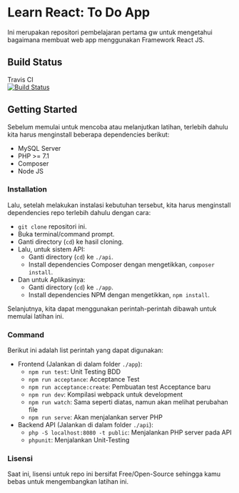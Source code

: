 # Learn React: To Do App #
Ini merupakan repositori pembelajaran pertama gw untuk mengetahui bagaimana membuat web app menggunakan Framework React JS.

## Build Status ##
Travis CI  
[![Build Status](https://travis-ci.org/nurimansyah/react-todo-app.svg?branch=master)](https://travis-ci.org/nurimansyah/react-todo-app)

## Getting Started ##
Sebelum memulai untuk mencoba atau melanjutkan latihan, terlebih dahulu kita harus menginstall beberapa dependencies berikut:

- MySQL Server
- PHP >= 7.1
- Composer
- Node JS

### Installation ###
Lalu, setelah melakukan instalasi kebutuhan tersebut, kita harus menginstall dependencies repo terlebih dahulu dengan cara:

- `git clone` repositori ini.
- Buka terminal/command prompt.
- Ganti directory (`cd`) ke hasil cloning.
- Lalu, untuk sistem API:
	- Ganti directory (`cd`) ke `./api`.
	- Install dependencies Composer dengan mengetikkan, `composer install`.
- Dan untuk Aplikasinya:
	- Ganti directory (`cd`) ke `./app`.
	- Install dependencies NPM dengan mengetikkan, `npm install`.

Selanjutnya, kita dapat menggunakan perintah-perintah dibawah untuk memulai latihan ini.

### Command ###
Berikut ini adalah list perintah yang dapat digunakan:

- Frontend (Jalankan di dalam folder `./app`):
	- `npm run test`: Unit Testing BDD
	- `npm run acceptance`: Acceptance Test
	- `npm run acceptance:create`: Pembuatan test Acceptance baru
	- `npm run dev`: Kompilasi webpack untuk development
	- `npm run watch`: Sama seperti diatas, namun akan melihat perubahan file
	- `npm run serve`: Akan menjalankan server PHP
- Backend API (Jalankan di dalam folder `./api`):
	- `php -S localhost:8080 -t public`: Menjalankan PHP server pada API
	- `phpunit`: Menjalankan Unit-Testing

### Lisensi ###
Saat ini, lisensi untuk repo ini bersifat Free/Open-Source sehingga kamu bebas untuk mengembangkan latihan ini.